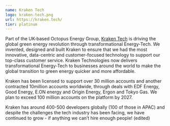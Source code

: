 ```yaml
---
name: Kraken Tech
logo: kraken-tech.png
url: https://kraken.tech/
tier: platinum
---
```


Part of the UK-based Octopus Energy Group, [Kraken Tech](https://kraken.tech/) is driving the global green energy revolution through transformational Energy-Tech. We invented, designed and built Kraken to ensure that we had the most innovative, data-centric and customer-focused technology to support our top-class customer service. Kraken Technologies now delivers transformational Energy-Tech to businesses around the world to make the global transition to green energy quicker and more affordable.

Kraken has been licensed to support over 30 million accounts and another contracted 10million accounts worldwide, through deals with EDF Energy, Good Energy, E.ON energy and Origin Energy, Ergon and Tokyo Gas. We plan to exceed 100 million accounts on the platform by 2027.

Kraken has around 400-500 developers globally (100 of those in APAC) and despite the challenges the tech industry has been facing, we have continued to grow - if anything we can’t hire enough people! (edited)
